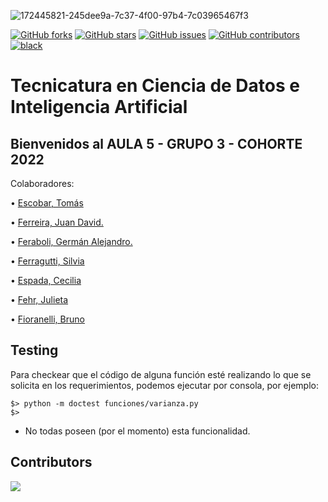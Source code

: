 ![172445821-245dee9a-7c37-4f00-97b4-7c03965467f3](https://user-images.githubusercontent.com/105888331/173205673-c8ded2e2-6f02-4b6a-b370-a13a5e046e60.png)

[![GitHub forks](https://img.shields.io/github/forks/ispc-programador2022/a5g3-a5g3)](https://github.com/ispc-programador2022/a5g3-a5g3/network)
[![GitHub stars](https://img.shields.io/github/stars/ispc-programador2022/a5g3-a5g3)](https://github.com/ispc-programador2022/a5g3-a5g3/stargazers)
[![GitHub issues](https://img.shields.io/github/issues/ispc-programador2022/a5g3-a5g3)](https://github.com/ispc-programador2022/a5g3-a5g3/issues)
[![GitHub contributors](https://img.shields.io/github/contributors/ispc-programador2022/a5g3-a5g3?color=green)](https://github.com/ispc-programador2022/a5g3-a5g3/graphs/contributors)
[![black](https://img.shields.io/badge/code%20style-black-000000.svg)](https://github.com/psf/black)

# Tecnicatura en Ciencia de Datos e Inteligencia Artificial

## Bienvenidos al AULA 5 - GRUPO 3 - COHORTE 2022

Colaboradores:

• [Escobar, Tomás](https://github.com/tomasescobar24)

• [Ferreira, Juan David.](https://github.com/juniors90)

• [Feraboli, Germán Alejandro.](https://github.com/IAferaboli)

• [Ferragutti, Silvia](https://github.com/ferrsil)

• [Espada, Cecilia](https://github.com/ceciespada) 

• [Fehr, Julieta](https://github.com/julietacfehr) 

• [Fioranelli, Bruno](https://github.com/brufio)

## Testing

Para checkear que el código de alguna función esté realizando
lo que se solicita en los requerimientos, podemos ejecutar por
consola, por ejemplo:

```
$> python -m doctest funciones/varianza.py
$>
```

- No todas poseen (por el momento) esta funcionalidad.

## Contributors

<a href="https://github.com/ispc-programador2022/a5g3-a5g3/graphs/contributors">
  <img src="https://contrib.rocks/image?repo=ispc-programador2022/a5g3-a5g3" />
</a>

